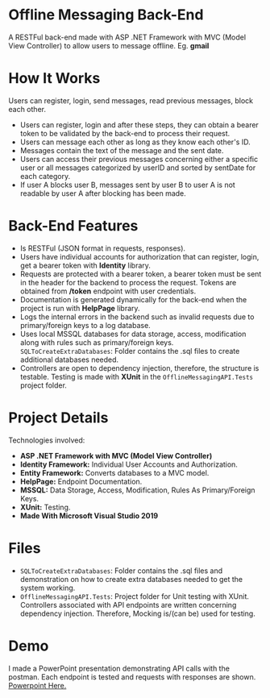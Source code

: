 # Offline Messaging Back-End
A RESTFul back-end made with ASP .NET Framework with MVC (Model View Controller) to allow users to message offline. Eg. __gmail__

# How It Works
Users can register, login, send messages, read previous messages, block each other.
* Users can register, login and after these steps, they can obtain a bearer token to be validated by the back-end to process their request.
* Users can message each other as long as they know each other's ID.
* Messages contain the text of the message and the sent date.
* Users can access their previous messages concerning either a specific user or all messages categorized by userID and sorted by sentDate for each category. 
* If user A blocks user B, messages sent by user B to user A is not readable by user A after blocking has been made.


# Back-End Features
* Is RESTFul (JSON format in requests, responses).
* Users have individual accounts for authorization that can register, login, get a bearer token with __Identity__ library.
* Requests are protected with a bearer token, a bearer token must be sent in the header for the backend to process the request. Tokens are obtained from __/token__ endpoint with user credentials.
* Documentation is generated dynamically for the back-end when the project is run with __HelpPage__ library.
* Logs the internal errors in the backend such as invalid requests due to primary/foreign keys to a log database.
* Uses local MSSQL databases for data storage, access, modification along with rules such as primary/foreign keys. `SQLToCreateExtraDatabases`: Folder contains the .sql files to create additional databases needed.
* Controllers are open to dependency injection, therefore, the structure is testable. Testing is made with __XUnit__ in the `OfflineMessagingAPI.Tests` project folder.

# Project Details
Technologies involved:
* __ASP .NET Framework with MVC (Model View Controller)__
* __Identity Framework:__ Individual User Accounts and Authorization.
* __Entity Framework:__ Converts databases to a MVC model.
* __HelpPage:__ Endpoint Documentation. 
* __MSSQL:__ Data Storage, Access, Modification, Rules As Primary/Foreign Keys.
* __XUnit:__ Testing.
* __Made With Microsoft Visual Studio 2019__

# Files
* `SQLToCreateExtraDatabases`: Folder contains the .sql files and demonstration on how to create extra databases needed to get the system working.
* `OfflineMessagingAPI.Tests`: Project folder for Unit testing with XUnit. Controllers associated with API endpoints are written concerning dependency injection. Therefore, Mocking is/(can be) used for testing. 

# Demo
I made a PowerPoint presentation demonstrating API calls with the postman. Each endpoint is tested and requests with responses are shown. [Powerpoint Here.](APITestsWithPostman.pptx)